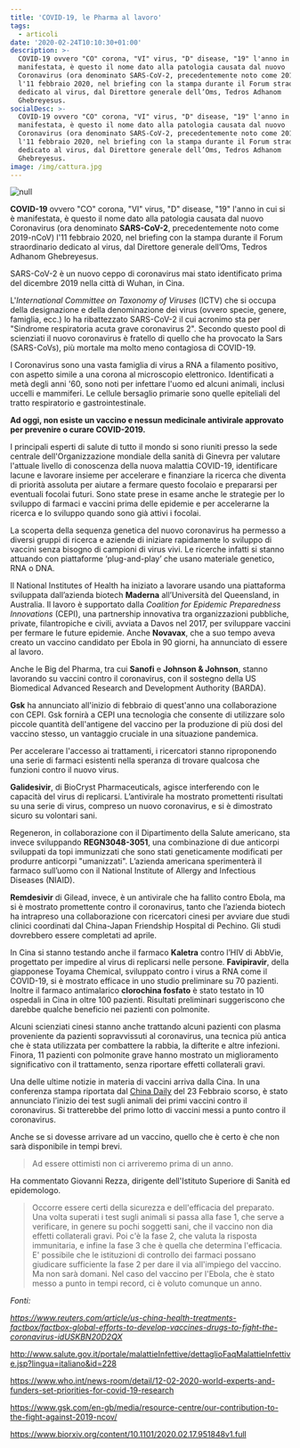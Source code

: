 ```yaml
---
title: 'COVID-19, le Pharma al lavoro'
tags:
  - articoli
date: '2020-02-24T10:10:30+01:00'
description: >-
  COVID-19 ovvero "CO" corona, "VI" virus, "D" disease, "19" l'anno in cui si è
  manifestata, è questo il nome dato alla patologia causata dal nuovo
  Coronavirus (ora denominato SARS-CoV-2, precedentemente noto come 2019-nCoV)
  l'11 febbraio 2020, nel briefing con la stampa durante il Forum straordinario
  dedicato al virus, dal Direttore generale dell’Oms, Tedros Adhanom
  Ghebreyesus.
socialDesc: >-
  COVID-19 ovvero "CO" corona, "VI" virus, "D" disease, "19" l'anno in cui si è
  manifestata, è questo il nome dato alla patologia causata dal nuovo
  Coronavirus (ora denominato SARS-CoV-2, precedentemente noto come 2019-nCoV)
  l'11 febbraio 2020, nel briefing con la stampa durante il Forum straordinario
  dedicato al virus, dal Direttore generale dell’Oms, Tedros Adhanom
  Ghebreyesus.
image: /img/cattura.jpg
---
```

![null](/img/cattura.jpg)

**COVID-19** ovvero "CO" corona, "VI" virus, "D" disease, "19" l'anno in cui si è manifestata, è questo il nome dato alla patologia causata dal nuovo Coronavirus (ora denominato **SARS-CoV-2**, precedentemente noto come 2019-nCoV) l'11 febbraio 2020, nel briefing con la stampa durante il Forum straordinario dedicato al virus, dal Direttore generale dell’Oms, Tedros Adhanom Ghebreyesus.

SARS-CoV-2 è un nuovo ceppo di coronavirus mai stato identificato prima del dicembre 2019 nella città di Wuhan, in Cina.

L'_International Committee on Taxonomy of Viruses_ (ICTV) che si occupa della designazione e della denominazione dei virus (ovvero specie, genere, famiglia, ecc.) lo ha ribattezzato SARS-CoV-2 il cui acronimo sta per "Sindrome respiratoria acuta grave coronavirus 2". Secondo questo pool di scienziati il nuovo coronavirus è fratello di quello che ha provocato la Sars (SARS-CoVs), più mortale ma molto meno contagiosa di COVID-19. 

I Coronavirus sono una vasta famiglia di virus a RNA a filamento positivo, con aspetto simile a una corona al microscopio elettronico. Identificati a metà degli anni '60, sono noti per infettare l'uomo ed alcuni animali, inclusi uccelli e mammiferi. Le cellule bersaglio primarie sono quelle epiteliali del tratto respiratorio e gastrointestinale.

**Ad oggi, non esiste un vaccino e nessun medicinale antivirale approvato per prevenire o curare COVID-2019.**

I principali esperti di salute di tutto il mondo si sono riuniti presso la sede centrale dell'Organizzazione mondiale della sanità di Ginevra per valutare l'attuale livello di conoscenza della nuova malattia COVID-19, identificare lacune e lavorare insieme per accelerare e finanziare la ricerca che diventa di priorità assoluta per aiutare a fermare questo focolaio e prepararsi per eventuali focolai futuri. Sono state prese in esame anche le strategie per lo sviluppo di farmaci e vaccini prima delle epidemie e per accelerarne la ricerca e lo sviluppo quando sono già attivi i focolai.

La scoperta della sequenza genetica del nuovo coronavirus ha permesso a diversi gruppi di ricerca e aziende di iniziare rapidamente lo sviluppo di vaccini senza bisogno di campioni di virus vivi. Le ricerche infatti si stanno attuando con piattaforme ‘plug-and-play’ che usano materiale genetico, RNA o DNA.

Il National Institutes of Health ha iniziato a lavorare usando una piattaforma sviluppata dall’azienda biotech **Maderna** all’Università del Queensland, in Australia. Il lavoro è supportato dalla _Coalition for Epidemic Preparedness Innovations_ (CEPI), una partnership innovativa tra organizzazioni pubbliche, private, filantropiche e civili, avviata a Davos nel 2017, per sviluppare vaccini per fermare le future epidemie. Anche **Novavax**, che a suo tempo aveva creato un vaccino candidato per Ebola in 90 giorni, ha annunciato di essere al lavoro.

Anche le Big del Pharma, tra cui **Sanofi** e **Johnson & Johnson**, stanno lavorando su vaccini contro il coronavirus, con il sostegno della US Biomedical Advanced Research and Development Authority (BARDA).

**Gsk** ha annunciato all'inizio di febbraio di quest'anno una collaborazione con CEPI. Gsk fornirà a CEPI una tecnologia che consente di utilizzare solo piccole quantità dell'antigene del vaccino per la produzione di più dosi del vaccino stesso, un vantaggio cruciale in una situazione pandemica.

Per accelerare l'accesso ai trattamenti, i ricercatori stanno riproponendo una serie di farmaci esistenti nella speranza di trovare qualcosa che funzioni contro il nuovo virus.

**Galidesivir**, di BioCryst Pharmaceuticals, agisce interferendo con le capacità del virus di replicarsi. L’antivirale ha mostrato promettenti risultati su una serie di virus, compreso un nuovo coronavirus, e si è dimostrato sicuro su volontari sani.

Regeneron, in collaborazione con il Dipartimento della Salute americano, sta invece sviluppando **REGN3048-3051**, una combinazione di due anticorpi sviluppati da topi immunizzati che sono stati geneticamente modificati per produrre anticorpi "umanizzati". L’azienda americana sperimenterà il farmaco sull’uomo con il National Institute of Allergy and Infectious Diseases (NIAID).

**Remdesivir** di Gilead, invece, è un antivirale che ha fallito contro Ebola, ma si è mostrato promettente contro il coronavirus, tanto che l’azienda biotech ha intrapreso una collaborazione con ricercatori cinesi per avviare due studi clinici coordinati dal China-Japan Friendship Hospital di Pechino. Gli studi dovrebbero essere completati ad aprile.

In Cina si stanno testando anche il farmaco **Kaletra** contro l’HIV di AbbVie, progettato per impedire al virus di replicarsi nelle persone. **Favipiravir**, della giapponese Toyama Chemical, sviluppato contro i virus a RNA come il COVID-19, si è mostrato efficace in uno studio preliminare su 70 pazienti. Inoltre il farmaco antimalarico **clorochina fosfato** è stato testato in 10 ospedali in Cina in oltre 100 pazienti. Risultati preliminari suggeriscono che darebbe qualche beneficio nei pazienti con polmonite.

Alcuni scienziati cinesi stanno anche trattando alcuni pazienti con plasma proveniente da pazienti sopravvissuti al coronavirus, una tecnica più antica che è stata utilizzata per combattere la rabbia, la difterite e altre infezioni. Finora, 11 pazienti con polmonite grave hanno mostrato un miglioramento significativo con il trattamento, senza riportare effetti collaterali gravi.

Una delle ultime notizie in materia di vaccini arriva dalla Cina. In una conferenza stampa riportata dal [China Daily](https://www.chinadailyasia.com/article/122095) del 23 Febbraio scorso, è stato annunciato l’inizio dei test sugli animali dei primi vaccini contro il coronavirus. Si tratterebbe del primo lotto di vaccini messi a punto contro il coronavirus. 

Anche se si dovesse arrivare ad un vaccino, quello che è certo è che non sarà disponibile in tempi brevi. 

> Ad essere ottimisti non ci arriveremo prima di un anno.

Ha commentato Giovanni Rezza, dirigente dell'Istituto Superiore di Sanità ed epidemologo. 

> Occorre essere certi della sicurezza e dell'efficacia del preparato. Una volta superati i test sugli animali si passa alla fase 1, che serve a verificare, in genere su pochi soggetti sani, che il vaccino non dia effetti collaterali gravi. Poi c'è la fase 2, che valuta la risposta immunitaria, e infine la fase 3 che è quella che determina l'efficacia. E' possibile che le istituzioni di controllo dei farmaci possano giudicare sufficiente la fase 2 per dare il via all'impiego del vaccino. Ma non sarà domani. Nel caso del vaccino per l'Ebola, che è stato messo a punto in tempi record, ci è voluto comunque un anno.

_Fonti:_

_https://www.reuters.com/article/us-china-health-treatments-factbox/factbox-global-efforts-to-develop-vaccines-drugs-to-fight-the-coronavirus-idUSKBN20D2QX_

http://www.salute.gov.it/portale/malattieInfettive/dettaglioFaqMalattieInfettive.jsp?lingua=italiano&id=228

https://www.who.int/news-room/detail/12-02-2020-world-experts-and-funders-set-priorities-for-covid-19-research

https://www.gsk.com/en-gb/media/resource-centre/our-contribution-to-the-fight-against-2019-ncov/

https://www.biorxiv.org/content/10.1101/2020.02.17.951848v1.full
